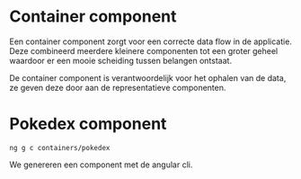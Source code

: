 # Container component

Een container component zorgt voor een correcte data flow in de applicatie. Deze combineerd meerdere kleinere componenten tot een groter geheel waardoor er een mooie scheiding tussen belangen ontstaat.  

De container component is verantwoordelijk voor het ophalen van de data, ze geven deze door aan de representatieve componenten.

# Pokedex component

`ng g c containers/pokedex`

We genereren een component met de angular cli.